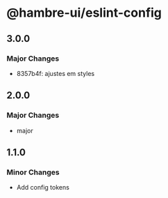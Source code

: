 # @hambre-ui/eslint-config

## 3.0.0

### Major Changes

- 8357b4f: ajustes em styles

## 2.0.0

### Major Changes

- major

## 1.1.0

### Minor Changes

- Add config tokens
